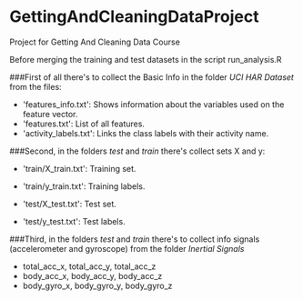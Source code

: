 # GettingAndCleaningDataProject
Project for Getting And Cleaning Data Course

Before merging the training and test datasets in the script run_analysis.R

###First of all there's to collect the Basic Info in the folder *UCI HAR Dataset* from the files:

- 'features_info.txt': Shows information about the variables used on the feature vector.
- 'features.txt': List of all features.
- 'activity_labels.txt': Links the class labels with their activity name.

###Second, in the folders *test* and *train* there's collect sets X and y:

- 'train/X_train.txt': Training set.

- 'train/y_train.txt': Training labels.

- 'test/X_test.txt': Test set.

- 'test/y_test.txt': Test labels.

###Third, in the folders *test* and *train* there's to collect info signals (accelerometer and gyroscope) from the folder *Inertial Signals* 

- total_acc_x, total_acc_y, total_acc_z
- body_acc_x, body_acc_y, body_acc_z
- body_gyro_x, body_gyro_y, body_gyro_z
